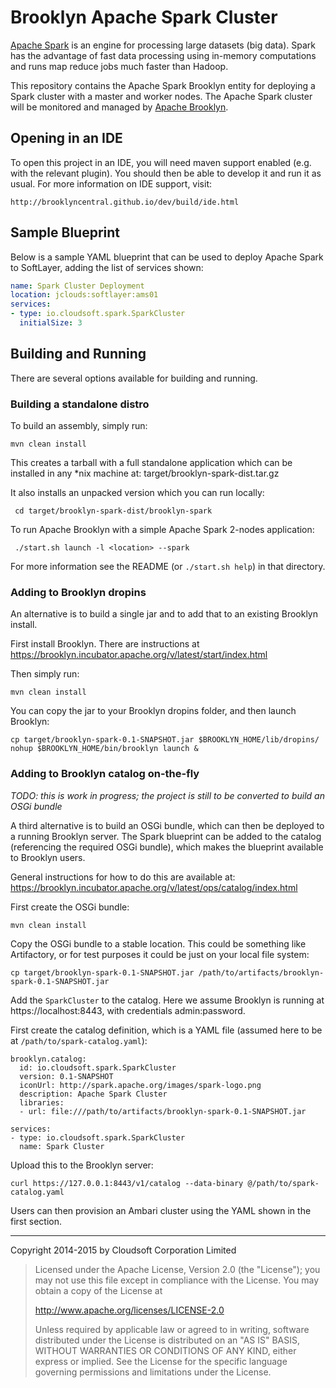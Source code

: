 Brooklyn Apache Spark Cluster
=======

[Apache Spark](https://spark.apache.org/) is an engine for processing large datasets (big data). Spark has the
advantage of fast data processing using in-memory computations and runs map reduce jobs much faster than Hadoop.

This repository contains the Apache Spark Brooklyn entity for deploying a Spark cluster with a master and worker nodes. The Apache Spark cluster will be monitored and managed by [Apache Brooklyn](https://brooklyn.incubator.apache.org/).

## Opening in an IDE

To open this project in an IDE, you will need maven support enabled
(e.g. with the relevant plugin).  You should then be able to develop
it and run it as usual.  For more information on IDE support, visit:

    http://brooklyncentral.github.io/dev/build/ide.html

## Sample Blueprint

Below is a sample YAML blueprint that can be used to deploy Apache Spark to SoftLayer, adding the list of services
shown:

```yaml
name: Spark Cluster Deployment
location: jclouds:softlayer:ams01
services:
- type: io.cloudsoft.spark.SparkCluster
  initialSize: 3
```

## Building and Running

There are several options available for building and running.

### Building a standalone distro

To build an assembly, simply run:

    mvn clean install

This creates a tarball with a full standalone application which can be installed in any *nix machine at:
    target/brooklyn-spark-dist.tar.gz

It also installs an unpacked version which you can run locally:

     cd target/brooklyn-spark-dist/brooklyn-spark

To run Apache Brooklyn with a simple Apache Spark 2-nodes application:

     ./start.sh launch -l <location> --spark

For more information see the README (or `./start.sh help`) in that directory.

### Adding to Brooklyn dropins

An alternative is to build a single jar and to add that to an existing Brooklyn install.

First install Brooklyn. There are instructions at https://brooklyn.incubator.apache.org/v/latest/start/index.html

Then simply run:

    mvn clean install

You can copy the jar to your Brooklyn dropins folder, and then launch Brooklyn:

    cp target/brooklyn-spark-0.1-SNAPSHOT.jar $BROOKLYN_HOME/lib/dropins/
    nohup $BROOKLYN_HOME/bin/brooklyn launch &

### Adding to Brooklyn catalog on-the-fly

*TODO: this is work in progress; the project is still to be converted to build an OSGi bundle*

A third alternative is to build an OSGi bundle, which can then be deployed to
a running Brooklyn server. The Spark blueprint can be added to the catalog
(referencing the required OSGi bundle), which makes the blueprint available
to Brooklyn users.

General instructions for how to do this are available at:
https://brooklyn.incubator.apache.org/v/latest/ops/catalog/index.html

First create the OSGi bundle:

    mvn clean install

Copy the OSGi bundle to a stable location. This could be something like Artifactory, or
for test purposes it could be just on your local file system:

    cp target/brooklyn-spark-0.1-SNAPSHOT.jar /path/to/artifacts/brooklyn-spark-0.1-SNAPSHOT.jar

Add the `SparkCluster` to the catalog. Here we assume Brooklyn is running at https://localhost:8443,
with credentials admin:password.

First create the catalog definition, which is a YAML file (assumed here to be at `/path/to/spark-catalog.yaml`):

    brooklyn.catalog:
      id: io.cloudsoft.spark.SparkCluster
      version: 0.1-SNAPSHOT
      iconUrl: http://spark.apache.org/images/spark-logo.png
      description: Apache Spark Cluster
      libraries:
      - url: file:///path/to/artifacts/brooklyn-spark-0.1-SNAPSHOT.jar

    services:
    - type: io.cloudsoft.spark.SparkCluster
      name: Spark Cluster

Upload this to the Brooklyn server:

    curl https://127.0.0.1:8443/v1/catalog --data-binary @/path/to/spark-catalog.yaml

Users can then provision an Ambari cluster using the YAML shown in the first section.

----

Copyright 2014-2015 by Cloudsoft Corporation Limited

> Licensed under the Apache License, Version 2.0 (the "License");
> you may not use this file except in compliance with the License.
> You may obtain a copy of the License at
> 
> http://www.apache.org/licenses/LICENSE-2.0
> 
> Unless required by applicable law or agreed to in writing, software
> distributed under the License is distributed on an "AS IS" BASIS,
> WITHOUT WARRANTIES OR CONDITIONS OF ANY KIND, either express or implied.
> See the License for the specific language governing permissions and
> limitations under the License.